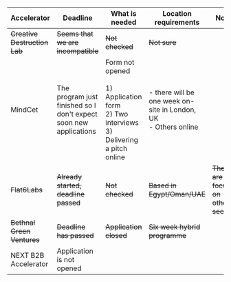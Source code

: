 | Accelerator                  | Deadline                                                          | What is needed                                                                                  | Location requirements                                             | Notes                                 |
| ---------------------------- | ----------------------------------------------------------------- | ----------------------------------------------------------------------------------------------- | ----------------------------------------------------------------- | ------------------------------------- |
| ~~Creative Destruction Lab~~ | ~~Seems that we are incompatible~~                                | ~~Not checked~~                                                                                 | ~~Not sure~~                                                      |                                       |
| MindCet                      | The program just finished so I don't expect soon new applications | Form not opened<br><br>1) Application form<br>2) Two interviews<br>3) Delivering a pitch online | - there will be one week on-site in London, UK<br>- Others online |                                       |
| ~~Flat6Labs~~                | ~~Already started, deadline passed~~                              | ~~Not checked~~                                                                                 | ~~Based in Egypt/Oman/UAE~~                                       | ~~They are focused on other sectors~~ |
| ~~Bethnal Green Ventures~~   | ~~Deadline has passed~~                                           | ~~Application closed~~                                                                          | ~~Six week hybrid programme~~                                     |                                       |
| NEXT B2B Accelerator         | Application is not opened                                         |                                                                                                 |                                                                   |                                       |
